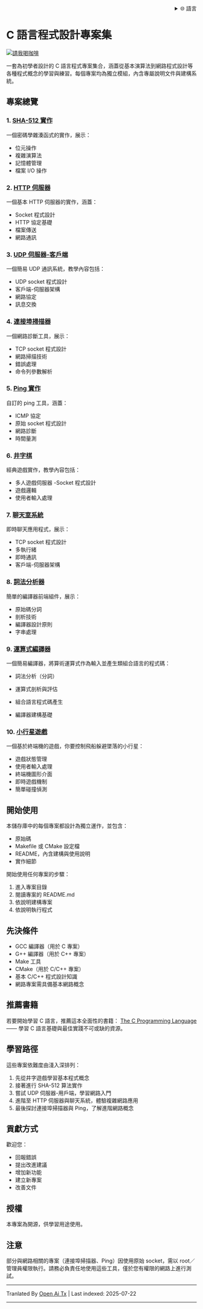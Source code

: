 <div align="right">
  <details>
    <summary >🌐 語言</summary>
    <div>
      <div align="center">
        <a href="https://openaitx.github.io/view.html?user=dexter-xD&project=project-box&lang=en">English</a>
        | <a href="https://openaitx.github.io/view.html?user=dexter-xD&project=project-box&lang=zh-CN">简体中文</a>
        | <a href="https://openaitx.github.io/view.html?user=dexter-xD&project=project-box&lang=zh-TW">繁體中文</a>
        | <a href="https://openaitx.github.io/view.html?user=dexter-xD&project=project-box&lang=ja">日本語</a>
        | <a href="https://openaitx.github.io/view.html?user=dexter-xD&project=project-box&lang=ko">한국어</a>
        | <a href="https://openaitx.github.io/view.html?user=dexter-xD&project=project-box&lang=hi">हिन्दी</a>
        | <a href="https://openaitx.github.io/view.html?user=dexter-xD&project=project-box&lang=th">ไทย</a>
        | <a href="https://openaitx.github.io/view.html?user=dexter-xD&project=project-box&lang=fr">Français</a>
        | <a href="https://openaitx.github.io/view.html?user=dexter-xD&project=project-box&lang=de">Deutsch</a>
        | <a href="https://openaitx.github.io/view.html?user=dexter-xD&project=project-box&lang=es">Español</a>
        | <a href="https://openaitx.github.io/view.html?user=dexter-xD&project=project-box&lang=it">Italiano</a>
        | <a href="https://openaitx.github.io/view.html?user=dexter-xD&project=project-box&lang=ru">Русский</a>
        | <a href="https://openaitx.github.io/view.html?user=dexter-xD&project=project-box&lang=pt">Português</a>
        | <a href="https://openaitx.github.io/view.html?user=dexter-xD&project=project-box&lang=nl">Nederlands</a>
        | <a href="https://openaitx.github.io/view.html?user=dexter-xD&project=project-box&lang=pl">Polski</a>
        | <a href="https://openaitx.github.io/view.html?user=dexter-xD&project=project-box&lang=ar">العربية</a>
        | <a href="https://openaitx.github.io/view.html?user=dexter-xD&project=project-box&lang=fa">فارسی</a>
        | <a href="https://openaitx.github.io/view.html?user=dexter-xD&project=project-box&lang=tr">Türkçe</a>
        | <a href="https://openaitx.github.io/view.html?user=dexter-xD&project=project-box&lang=vi">Tiếng Việt</a>
        | <a href="https://openaitx.github.io/view.html?user=dexter-xD&project=project-box&lang=id">Bahasa Indonesia</a>
      </div>
    </div>
  </details>
</div>

# C 語言程式設計專案集

[![請我喝咖啡](https://www.buymeacoffee.com/assets/img/custom_images/orange_img.png)](https://buymeacoffee.com/trish07)

一套為初學者設計的 C 語言程式專案集合，涵蓋從基本演算法到網路程式設計等各種程式概念的學習與練習。每個專案均為獨立模組，內含專屬說明文件與建構系統。

## 專案總覽

### 1. [SHA-512 實作](SHA-512/)
一個密碼學雜湊函式的實作，展示：
- 位元操作
- 複雜演算法
- 記憶體管理
- 檔案 I/O 操作

### 2. [HTTP 伺服器](http-server/)
一個基本 HTTP 伺服器的實作，涵蓋：
- Socket 程式設計
- HTTP 協定基礎
- 檔案傳送
- 網路通訊

### 3. [UDP 伺服器-客戶端](udp-server-client/)
一個簡易 UDP 通訊系統，教學內容包括：
- UDP socket 程式設計
- 客戶端-伺服器架構
- 網路協定
- 訊息交換

### 4. [連接埠掃描器](port-scanner/)
一個網路診斷工具，展示：
- TCP socket 程式設計
- 網路掃描技術
- 錯誤處理
- 命令列參數解析

### 5. [Ping 實作](ping/)
自訂的 ping 工具，涵蓋：
- ICMP 協定
- 原始 socket 程式設計
- 網路診斷
- 時間量測

### 6. [井字棋](tic-tac-toe/)
經典遊戲實作，教學內容包括：
- 多人遊戲伺服器 
-Socket 程式設計
- 遊戲邏輯
- 使用者輸入處理

### 7. [聊天室系統](chat-system/)
即時聊天應用程式，展示：
- TCP socket 程式設計
- 多執行緒
- 即時通訊
- 客戶端-伺服器架構

### 8. [詞法分析器](lexical-analyser/)
簡單的編譯器前端組件，展示：
- 原始碼分詞
- 剖析技術
- 編譯器設計原則
- 字串處理

### 9. [運算式編譯器](arithmetic-compiler/)
一個簡易編譯器，將算術運算式作為輸入並產生類組合語言的程式碼：
- 詞法分析（分詞）
- 運算式剖析與評估
- 組合語言程式碼產生

- 編譯器建構基礎

### 10. [小行星遊戲](asteroid-game/)
一個基於終端機的遊戲，你要控制飛船躲避墜落的小行星：

- 遊戲狀態管理
- 使用者輸入處理
- 終端機圖形介面
- 即時遊戲機制
- 簡單碰撞偵測

## 開始使用

本儲存庫中的每個專案都設計為獨立運作，並包含：
- 原始碼
- Makefile 或 CMake 設定檔
- README，內含建構與使用說明
- 實作細節

開始使用任何專案的步驟：
1. 進入專案目錄
2. 閱讀專案的 README.md
3. 依說明建構專案
4. 依說明執行程式

## 先決條件

- GCC 編譯器（用於 C 專案）
- G++ 編譯器（用於 C++ 專案）
- Make 工具
- CMake（用於 C/C++ 專案）
- 基本 C/C++ 程式設計知識
- 網路專案需具備基本網路概念

## 推薦書籍

若要開始學習 C 語言，推薦這本全面性的書籍：
[The C Programming Language](https://amzn.to/3F2Y1Zl) —— 學習 C 語言基礎與最佳實踐不可或缺的資源。

## 學習路徑

這些專案依難度由淺入深排列：

1. 先從井字遊戲學習基本程式概念
2. 接著進行 SHA-512 算法實作
3. 嘗試 UDP 伺服器-用戶端，學習網路入門
4. 進階至 HTTP 伺服器與聊天系統，體驗複雜網路應用
5. 最後探討連接埠掃描器與 Ping，了解進階網路概念

## 貢獻方式

歡迎您：
- 回報錯誤
- 提出改進建議
- 增加新功能
- 建立新專案
- 改善文件

## 授權

本專案為開源，供學習用途使用。

## 注意

部分與網路相關的專案（連接埠掃描器、Ping）因使用原始 socket，需以 root／管理員權限執行。請務必負責任地使用這些工具，僅於您有權限的網路上進行測試。


---

Tranlated By [Open Ai Tx](https://github.com/OpenAiTx/OpenAiTx) | Last indexed: 2025-07-22

---